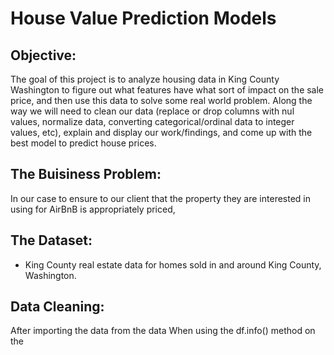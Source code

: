 # House Value Prediction Models

## Objective:
The goal of this project is to analyze housing data in King County Washington to figure out what features have what sort of impact on the sale price, and then use this data to solve some real world problem. Along the way we will need to clean our data (replace or drop columns with nul values, normalize data, converting categorical/ordinal data to integer values, etc), explain and display our work/findings, and come up with the best model to predict house prices.

## The Buisiness Problem: 
In our case to ensure to our client that the property they are interested in using for AirBnB is appropriately priced, 


## The Dataset:
* King County real estate data for homes sold in and around King County, Washington.

## Data Cleaning:
After importing the data from the data 
When using the df.info() method on the 

